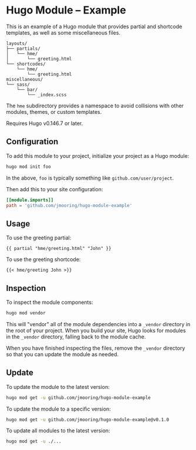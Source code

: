 # Hugo Module &ndash; Example

This is an example of a Hugo module that provides partial and shortcode templates, as well as some miscellaneous files.

```text
layouts/
├── partials/
│   └── hme/
│       └── greeting.html
└── shortcodes/
    └── hme/
        └── greeting.html
miscellaneous/
└── sass/
    └── bar/
        └── _index.scss
```

The `hme` subdirectory provides a namespace to avoid collisions with other modules, themes, or custom templates.

Requires Hugo v0.146.7 or later.

## Configuration

To add this module to your project, initialize your project as a Hugo module:

```sh
hugo mod init foo
```

In the above, `foo` is typically something like `github.com/user/project`.

Then add this to your site configuration:

```toml
[[module.imports]]
path = 'github.com/jmooring/hugo-module-example'
```

## Usage

To use the greeting partial:

```go-html-template
{{ partial "hme/greeting.html" "John" }}
```

To use the greeting shortcode:

```go-html-template
{{< hme/greeting John >}}
```

## Inspection

To inspect the module components:

```sh
hugo mod vendor
```

This will "vendor" all of the module dependencies into a `_vendor` directory in the root of your project. When you build your site, Hugo looks for modules in the `_vendor` directory, falling back to the module cache.

When you have finished inspecting the files, remove the `_vendor` directory so that you can update the module as needed.

## Update

To update the module to the latest version:

```sh
hugo mod get -u github.com/jmooring/hugo-module-example
```

To update the module to a specific version:

```sh
hugo mod get -u github.com/jmooring/hugo-module-example@v0.1.0
```

To update all modules to the latest version:

```sh
hugo mod get -u ./...
```
